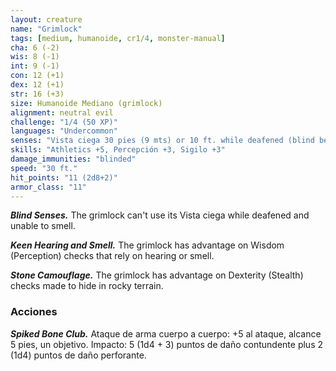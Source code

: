 ```yaml
---
layout: creature
name: "Grimlock"
tags: [medium, humanoide, cr1/4, monster-manual]
cha: 6 (-2)
wis: 8 (-1)
int: 9 (-1)
con: 12 (+1)
dex: 12 (+1)
str: 16 (+3)
size: Humanoide Mediano (grimlock)
alignment: neutral evil
challenge: "1/4 (50 XP)"
languages: "Undercommon"
senses: "Vista ciega 30 pies (9 mts) or 10 ft. while deafened (blind beyond this radius)"
skills: "Athletics +5, Percepción +3, Sigilo +3"
damage_immunities: "blinded"
speed: "30 ft."
hit_points: "11 (2d8+2)"
armor_class: "11"
---
```


***Blind Senses.*** The grimlock can't use its Vista ciega while deafened and unable to smell.

***Keen Hearing and Smell.*** The grimlock has advantage on Wisdom (Perception) checks that rely on hearing or smell.

***Stone Camouflage.*** The grimlock has advantage on Dexterity (Stealth) checks made to hide in rocky terrain.

### Acciones

***Spiked Bone Club.*** Ataque de arma cuerpo a cuerpo: +5 al ataque, alcance 5 pies, un objetivo. Impacto: 5 (1d4 + 3) puntos de daño contundente plus 2 (1d4) puntos de daño perforante.
